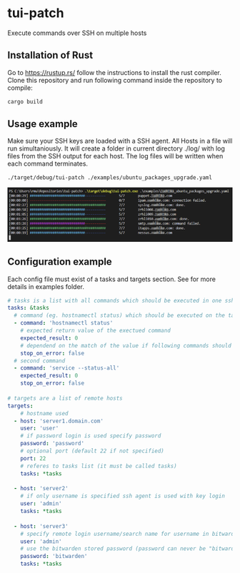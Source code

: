 # tui-patch
Execute commands over SSH on multiple hosts

## Installation of Rust
Go to https://rustup.rs/ follow the instructions to install the rust compiler.
Clone this repository and run following command inside the repository to compile:
```sh
cargo build 
```

## Usage example
Make sure your SSH keys are loaded with a SSH agent.
All Hosts in a file will run simultaniously. It will create a folder in current directory ./log/ with log files from the SSH output for each host.
The log files will be written when each command terminates.

```sh
./target/debug/tui-patch ./examples/ubuntu_packages_upgrade.yaml
```

![screenshot](doc/tui-patch.png)

## Configuration example
Each config file must exist of a tasks and targets section. See for more details in examples folder.
```yaml
# tasks is a list with all commands which should be executed in one ssh session
tasks: &tasks
  # command (eg. hostnamectl status) which should be executed on the target host
  - command: 'hostnamectl status'
    # expected return value of the exectued command
    expected_result: 0
    # dependend on the match of the value if following commands should be executed as well or not
    stop_on_error: false
  # second command
  - command: 'service --status-all'
    expected_result: 0
    stop_on_error: false

# targets are a list of remote hosts
targets:
    # hostname used
  - host: 'server1.domain.com'
    user: 'user'
    # if password login is used specify password
    password: 'password'
    # optional port (default 22 if not specified)
    port: 22
    # referes to tasks list (it must be called tasks)
    tasks: *tasks

  - host: 'server2'
    # if only username is specified ssh agent is used with key login
    user: 'admin'
    tasks: *tasks

  - host: 'server3'
    # specify remote login username/search name for username in bitwarden
    user: 'admin'
    # use the bitwarden stored password (password can never be "bitwarden")
    password: 'bitwarden'
    tasks: *tasks
```